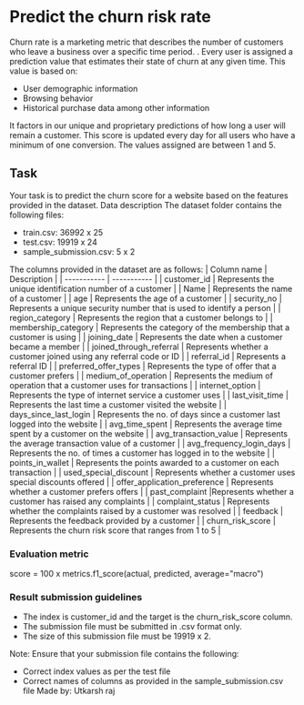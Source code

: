 # Predict the churn risk rate
Churn rate is a marketing metric that describes the number of customers who leave a business over a specific time period. . Every user is assigned a prediction value that estimates their state of churn at any given time. This value is based on:
* User demographic information
* Browsing behavior
* Historical purchase data among other information

It factors in our unique and proprietary predictions of how long a user will remain a customer. This score is updated every day for all users who have a minimum of one conversion. The values assigned are between 1 and 5.


## Task
Your task is to predict the churn score for a website based on the features provided in the dataset.
Data description
The dataset folder contains the following files:
* train.csv: 36992 x 25
* test.csv: 19919 x 24
* sample_submission.csv: 5 x 2

The columns provided in the dataset are as follows:
| Column name                |   Description 															    |
| -----------      			     |   -----------                                                              |
| customer_id	               |   Represents the unique identification number of a customer                |
| Name	                     |   Represents the name of a customer                                        |
| age	                       |   Represents the age of a customer                                         |
| security_no	               |   Represents a unique security number that is used to identify a person    |
| region_category	           |   Represents the region that a customer belongs to                         |
| membership_category	       |   Represents the category of the membership that a customer is using       |
| joining_date	             |   Represents the date when a customer became a member                      |
| joined_through_referral	   |   Represents whether a customer joined using any referral code or ID       |
| referral_id	               |   Represents a referral ID                                                 |
| preferred_offer_types	     |   Represents the type of offer that a customer prefers                     |
| medium_of_operation	       |   Represents the medium of operation that a customer uses for transactions |
| internet_option	           |   Represents the type of internet service a customer uses                  |
| last_visit_time	             | Represents the last time a customer visited the website                  |
| days_since_last_login	       | Represents the no. of days since a customer last logged into the website |
| avg_time_spent	             | Represents the average time spent by a customer on the website           |
| avg_transaction_value	       |   Represents the average transaction value of a customer                   |
| avg_frequency_login_days	   |   Represents the no. of times a customer has logged in to the website      |
| points_in_wallet	           |   Represents the points awarded to a customer on each transaction          |
| used_special_discount	       |   Represents whether a customer uses special discounts offered             |
| offer_application_preference |  Represents whether a customer prefers offers                              |
| past_complaint	             |Represents whether a customer has raised any complaints                  |
| complaint_status	           |   Represents whether the complaints raised by a customer was resolved      |
| feedback	                   |   Represents the feedback provided by a customer                           |
| churn_risk_score	           |   Represents the churn risk score that ranges from 1 to 5                  |



### Evaluation metric
score = 100 x metrics.f1_score(actual, predicted, average="macro")

### Result submission guidelines
* The index is customer_id and the target is the churn_risk_score column. 
* The submission file must be submitted in .csv format only.
* The size of this submission file must be 19919 x 2.

Note: Ensure that your submission file contains the following:

* Correct index values as per the test file
* Correct names of columns as provided in the sample_submission.csv file
Made by: Utkarsh raj
